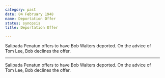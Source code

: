 ```yaml
---
category: past
date: 04 February 1948
name: Deportation Offer
status: synopsis
title: Deportation Offer

---
```

Salipada Penatun offers to have Bob Walters deported. On the advice of Tom Lee, Bob declines the offer.

------

Salipada Penatun offers to have Bob Walters deported. On the advice of Tom Lee, Bob declines the offer.

